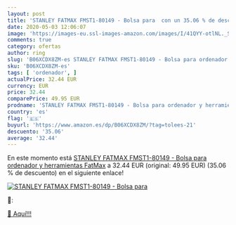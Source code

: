 ```yaml
---
layout: post
title: 'STANLEY FATMAX FMST1-80149 - Bolsa para  con un 35.06 % de descuento'
date: 2020-05-03 12:06:07
image: 'https://images-eu.ssl-images-amazon.com/images/I/41QYY-otlNL._SL200_.jpg'
comments: true
category: ofertas
author: ring
slug: 'B06XCDX8ZM-es STANLEY FATMAX FMST1-80149 - Bolsa para ordenador y...'
sku: 'B06XCDX8ZM-es'
tags: [ 'ordenador', ]
actualPrice: 32.44 EUR
currency: EUR
price: 32.44
comparePrice: 49.95 EUR
prodname: 'STANLEY FATMAX FMST1-80149 - Bolsa para ordenador y herramientas FatMax'
country: 'es'
flag: '🇪🇸'
buyurl: 'https://www.amazon.es/dp/B06XCDX8ZM/?tag=tolees-21'
descuento: '35.06'
average: '32.44'
---
```


En este momento está [STANLEY FATMAX FMST1-80149 - Bolsa para ordenador y herramientas FatMax](https://www.amazon.es/dp/B06XCDX8ZM/?tag=tolees-21) a 32.44 EUR (original: 49.95 EUR) (35.06 %  de descuento) en el siguiente enlace!

[![STANLEY FATMAX FMST1-80149 - Bolsa para ](https://images-eu.ssl-images-amazon.com/images/I/41QYY-otlNL._SL200_.jpg)](https://www.amazon.es/dp/B06XCDX8ZM/?tag=tolees-21)

🔎:


[🛒 Aquí!!!](https://www.amazon.es/dp/B06XCDX8ZM/?tag=tolees-21)
